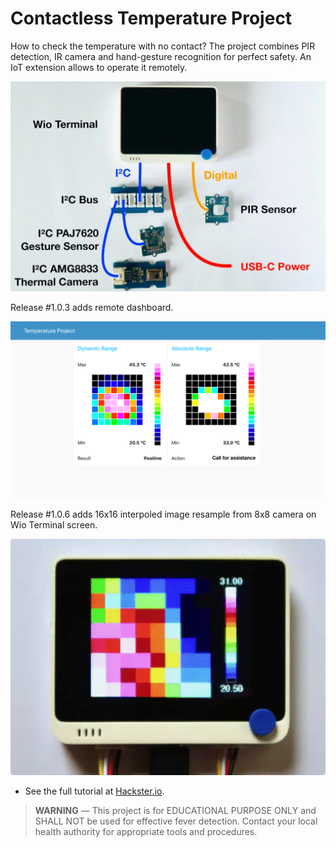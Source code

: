 # Contactless Temperature Project

How to check the temperature with no contact? The project combines PIR detection, IR camera and hand-gesture recognition for perfect safety. An IoT extension allows to operate it remotely.

![](https://github.com/rei-vilo/ContactLessTemperatureProject/blob/master/Images/Schematics.jpeg)

Release #1.0.3 adds remote dashboard.

![](https://github.com/rei-vilo/ContactLessTemperatureProject/blob/master/Images/Dashboard.png)

Release #1.0.6 adds 16x16 interpoled image resample from 8x8 camera on Wio Terminal screen. 

![](https://github.com/rei-vilo/ContactLessTemperatureProject/blob/master/Images/Interpolation.gif)


+ See the full tutorial at [Hackster.io](https://www.hackster.io/rei-vilo/contactless-temperature-monitor-6fa25f).

> **WARNING** — This project is for EDUCATIONAL PURPOSE ONLY and SHALL NOT be used for effective fever detection. Contact your local health authority for appropriate tools and procedures.

